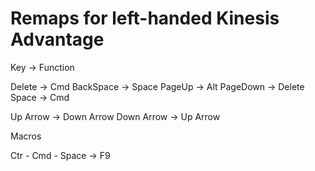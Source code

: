 Remaps for left-handed Kinesis Advantage
==

Key -> Function

Delete -> Cmd
BackSpace -> Space
PageUp -> Alt
PageDown -> Delete
Space -> Cmd

Up Arrow -> Down Arrow
Down Arrow -> Up Arrow



Macros

Ctr - Cmd - Space -> F9
